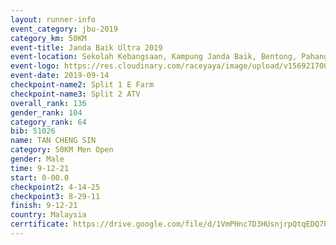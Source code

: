 ```yaml
---
layout: runner-info 
event_category: jbu-2019 
category_km: 50KM 
event-title: Janda Baik Ultra 2019
event-location: Sekolah Kebangsaan, Kampung Janda Baik, Bentong, Pahang, Malaysia 
event-logo: https://res.cloudinary.com/raceyaya/image/upload/v1569217009/logo/janda-baik_vch1pc.jpg 
event-date: 2019-09-14 
checkpoint-name2: Split 1 E Farm 
checkpoint-name3: Split 2 ATV 
overall_rank: 136
gender_rank: 104
category_rank: 64
bib: 51026
name: TAN CHENG SIN
category: 50KM Men Open
gender: Male
time: 9-12-21
start: 0-00.0
checkpoint2: 4-14-25
checkpoint3: 8-29-11
finish: 9-12-21
country: Malaysia
cerrtificate: https://drive.google.com/file/d/1VmPHnc7D3HUsnjrpQtqEDQ7PlhOCwoce/view?usp=sharing
---
```

